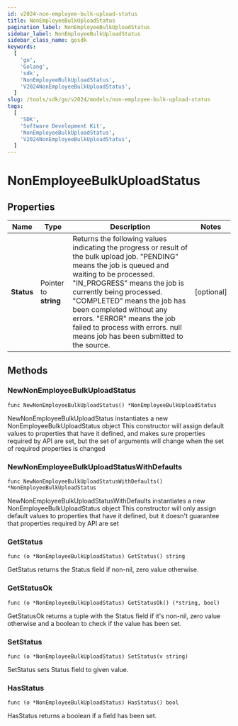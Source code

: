 ```yaml
---
id: v2024-non-employee-bulk-upload-status
title: NonEmployeeBulkUploadStatus
pagination_label: NonEmployeeBulkUploadStatus
sidebar_label: NonEmployeeBulkUploadStatus
sidebar_class_name: gosdk
keywords:
  [
    'go',
    'Golang',
    'sdk',
    'NonEmployeeBulkUploadStatus',
    'V2024NonEmployeeBulkUploadStatus',
  ]
slug: /tools/sdk/go/v2024/models/non-employee-bulk-upload-status
tags:
  [
    'SDK',
    'Software Development Kit',
    'NonEmployeeBulkUploadStatus',
    'V2024NonEmployeeBulkUploadStatus',
  ]
---
```


# NonEmployeeBulkUploadStatus

## Properties

| Name | Type | Description | Notes |
| --- | --- | --- | --- |
| **Status** | Pointer to **string** | Returns the following values indicating the progress or result of the bulk upload job. \"PENDING\" means the job is queued and waiting to be processed. \"IN_PROGRESS\" means the job is currently being processed. \"COMPLETED\" means the job has been completed without any errors. \"ERROR\" means the job failed to process with errors. null means job has been submitted to the source. | [optional] |

## Methods

### NewNonEmployeeBulkUploadStatus

`func NewNonEmployeeBulkUploadStatus() *NonEmployeeBulkUploadStatus`

NewNonEmployeeBulkUploadStatus instantiates a new NonEmployeeBulkUploadStatus object This constructor will assign default values to properties that have it defined, and makes sure properties required by API are set, but the set of arguments will change when the set of required properties is changed

### NewNonEmployeeBulkUploadStatusWithDefaults

`func NewNonEmployeeBulkUploadStatusWithDefaults() *NonEmployeeBulkUploadStatus`

NewNonEmployeeBulkUploadStatusWithDefaults instantiates a new NonEmployeeBulkUploadStatus object This constructor will only assign default values to properties that have it defined, but it doesn't guarantee that properties required by API are set

### GetStatus

`func (o *NonEmployeeBulkUploadStatus) GetStatus() string`

GetStatus returns the Status field if non-nil, zero value otherwise.

### GetStatusOk

`func (o *NonEmployeeBulkUploadStatus) GetStatusOk() (*string, bool)`

GetStatusOk returns a tuple with the Status field if it's non-nil, zero value otherwise and a boolean to check if the value has been set.

### SetStatus

`func (o *NonEmployeeBulkUploadStatus) SetStatus(v string)`

SetStatus sets Status field to given value.

### HasStatus

`func (o *NonEmployeeBulkUploadStatus) HasStatus() bool`

HasStatus returns a boolean if a field has been set.
